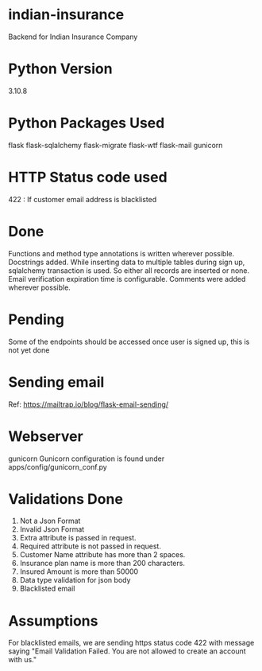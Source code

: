 # indian-insurance
Backend for Indian Insurance Company

# Python Version
3.10.8

# Python Packages Used
flask
flask-sqlalchemy
flask-migrate
flask-wtf
flask-mail
gunicorn

# HTTP Status code used
422 : If customer email address is blacklisted

# Done
Functions and method type annotations is written wherever possible.
Docstrings added.
While inserting data to multiple tables during sign up, sqlalchemy transaction is used. So either all records are inserted or none.
Email verification expiration time is configurable.
Comments were added wherever possible.

# Pending
Some of the endpoints should be accessed once user is signed up, this is not yet done

# Sending email
Ref: https://mailtrap.io/blog/flask-email-sending/

# Webserver
gunicorn
Gunicorn configuration is found under apps/config/gunicorn_conf.py

# Validations Done
1. Not a Json Format
2. Invalid Json Format
3. Extra attribute is passed in request.
4. Required attribute is not passed in request.
5. Customer Name attribute has more than 2 spaces.
6. Insurance plan name is more than 200 characters.
7. Insured Amount is more than 50000
8. Data type validation for json body
9. Blacklisted email

# Assumptions
For blacklisted emails, we are sending https status code 422 with message
saying "Email Validation Failed. You are not allowed to create an account with us."